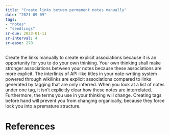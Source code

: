 ```yaml
---
title: "Create links betwen permanent notes manually"
date: "2021-09-09"
tags:
- "notes"
- "seedlings"
sr-due: 2023-01-11
sr-interval: 4
sr-ease: 270
---
```


Create the links manually to create explicit associations because it is an opportunity for you to do your own thinking. Your own thinking shall make stronger associations between your notes because these associations are more explicit. The interlinks of API-like titles in your note-writing system powered through wikilinks are explicit associations compared to links generated by tagging that are only inferred. When you look at a list of notes under one tag, it isn’t explicitly clear how these notes are interrelated. Furthermore, the terms you use in your thinking will change. Creating tags before hand will prevent you from changing organically, because they force lock you into a premature structure.

# References
